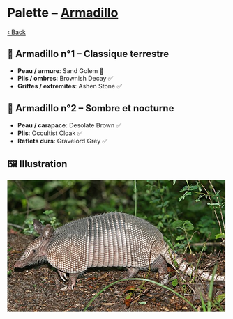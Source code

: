 # Palette – [Armadillo](https://en.wikipedia.org/wiki/Armadillo)

[‹ Back](../index.md)

## 🐾 Armadillo n°1 – Classique terrestre

- **Peau / armure**: Sand Golem 🛒
- **Plis / ombres**: Brownish Decay ✅
- **Griffes / extrémités**: Ashen Stone ✅

## 🐾 Armadillo n°2 – Sombre et nocturne

- **Peau / carapace**: Desolate Brown ✅
- **Plis**: Occultist Cloak ✅
- **Reflets durs**: Gravelord Grey ✅

## 🖼️ Illustration

![Illustration](armadillo.jpg)
